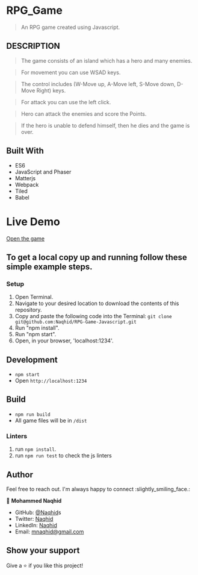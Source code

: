 # RPG_Game

> An RPG game created using Javascript.

## DESCRIPTION


> The game consists of an island which has a hero and many enemies.

> For movement you can use WSAD keys.

> The control includes (W-Move up, A-Move left, S-Move down, D-Move Right) keys.

> For attack you can use the left click.

> Hero can attack the enemies and score the Points.

> If the hero is unable to defend himself, then he dies and the game is over.

## Built With

- ES6
- JavaScript and Phaser
- Matterjs
- Webpack
- Tiled
- Babel

# Live Demo

[Open the game](https://unruffled-bhabha-955497.netlify.app/)


## To get a local copy up and running follow these simple example steps.

### Setup

1. Open Terminal.
2. Navigate to your desired location to download the contents of this repository.
3. Copy and paste the following code into the Terminal: ```git clone git@github.com:Naqhid/RPG-Game-Javascript.git```
4. Run "npm install".
5. Run "npm start".
6. Open, in your browser, 'localhost:1234'.


## Development
- `npm start`
- Open `http://localhost:1234`


## Build
- `npm run build`
- All game files will be in `/dist`


### Linters

1. run `npm install`.
2. run `npm run test` to check the js linters


## Author

Feel free to reach out. I'm always happy to connect :slightly_smiling_face.:


👤 **Mohammed Naqhid**

- GitHub: [@Naqhid](https://github.com/Naqhid)s
- Twitter: [Naqhid](https://twitter.com/naqhid)
- LinkedIn: [Naqhid](https://www.linkedin.com/in/mohammed-naqhid-ab3080189/)
- Email: mnaqhid@gmail.com

## Show your support

Give a ⭐️ if you like this project!


